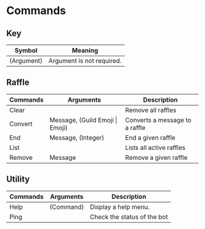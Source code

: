 # Commands

## Key 
| Symbol      | Meaning                        |
| ----------- | ------------------------------ |
| (Argument)  | Argument is not required.      |

## Raffle
| Commands | Arguments                       | Description                    |
| -------- | ------------------------------- | ------------------------------ |
| Clear    |                                 | Remove all raffles             |
| Convert  | Message, (Guild Emoji \| Emoji) | Converts a message to a raffle |
| End      | Message, (Integer)              | End a given raffle             |
| List     |                                 | Lists all active raffles       |
| Remove   | Message                         | Remove a given raffle          |

## Utility
| Commands | Arguments | Description                 |
| -------- | --------- | --------------------------- |
| Help     | (Command) | Display a help menu.        |
| Ping     |           | Check the status of the bot |


